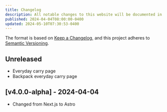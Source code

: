 ```yaml
---
title: Changelog
description: All notable changes to this website will be documented in this file.
published: 2024-04-04T08:00:00-0400
updated: 2024-05-10T07:30:53-0400
---
```


The format is based on [Keep a Changelog](https://keepachangelog.com/en/1.1.0/),
and this project adheres to [Semantic Versioning](https://semver.org/spec/v2.0.0.html).

## Unreleased

- Everyday carry page
- Backpack everyday carry page

## [v4.0.0-alpha] - 2024-04-04

- Changed from Next.js to Astro
